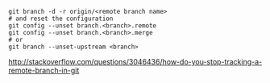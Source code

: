 ```shell
git branch -d -r origin/<remote branch name>
# and reset the configuration
git config --unset branch.<branch>.remote
git config --unset branch.<branch>.merge
# or
git branch --unset-upstream <branch>
```

http://stackoverflow.com/questions/3046436/how-do-you-stop-tracking-a-remote-branch-in-git
